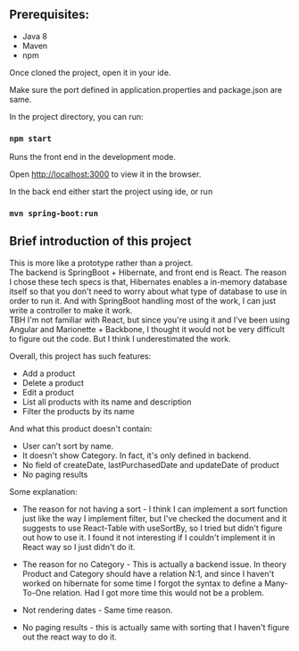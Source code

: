 ## Prerequisites:
* Java 8
* Maven
* npm

Once cloned the project, open it in your ide.

Make sure the port defined in application.properties and package.json are same.

In the project directory, you can run:
### `npm start`

Runs the front end in the development mode.

Open [http://localhost:3000](http://localhost:3000) to view it in the browser.

In the back end either start the project using ide, or run 

### `mvn spring-boot:run`



## Brief introduction of this project
This is more like a prototype rather than a project.\
The backend is SpringBoot + Hibernate, and front end is React.
The reason I chose these tech specs is that, Hibernates enables a in-memory database itself so that you don't need to 
worry about what type of database to use in order to run it. And with SpringBoot handling most of the work, I can just write
a controller to make it work.\
TBH I'm not familiar with React, but since you're using it and I've been using Angular and Marionette + Backbone,
I thought it would not be very difficult to figure out the code. But I think I underestimated the work.

Overall, this project has such features:
* Add a product
* Delete a product
* Edit a product
* List all products with its name and description
* Filter the products by its name

And what this product doesn't contain:
* User can't sort by name.
* It doesn't show Category. In fact, it's only defined in backend.
* No field of createDate, lastPurchasedDate and updateDate of product
* No paging results

Some explanation:
* The reason for not having a sort - I think I can implement a sort function just like the way I implement filter, but I've
checked the document and it suggests to use React-Table with useSortBy, so I tried but didn't figure out how to use it. I found 
it not interesting if I couldn't implement it in React way so I just didn't do it.

* The reason for no Category - This is actually a backend issue. In theory Product and Category should have a relation N:1, 
and since I haven't worked on hibernate for some time I forgot the syntax to define a Many-To-One relation. Had I got more time
this would not be a problem.

* Not rendering dates - Same time reason.

* No paging results - this is actually same with sorting that I haven't figure out the react way to do it.


